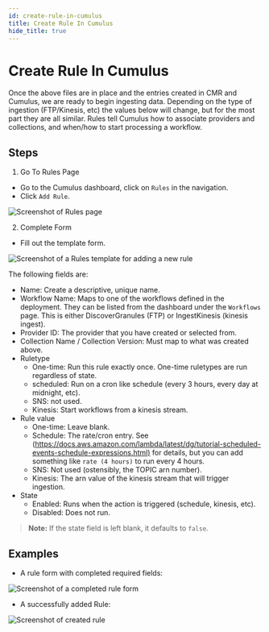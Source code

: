 ```yaml
---
id: create-rule-in-cumulus
title: Create Rule In Cumulus
hide_title: true
---
```


# Create Rule In Cumulus

Once the above files are in place and the entries created in CMR and Cumulus, we are ready to begin ingesting data. Depending on the type of ingestion (FTP/Kinesis, etc) the values below will change, but for the most part they are all similar. Rules tell Cumulus how to associate providers and collections, and when/how to start processing a workflow.

## Steps

1. Go To Rules Page

* Go to the Cumulus dashboard, click on `Rules` in the navigation.
* Click `Add Rule`.

![Screenshot of Rules page](assets/cd_rules_page.png)

2. Complete Form

* Fill out the template form. 

![Screenshot of a Rules template for adding a new rule](assets/cd_add_rule_form_blank.png)

The following fields are:
  * Name: Create a descriptive, unique name.
  * Workflow Name: Maps to one of the workflows defined in the deployment. They can be listed from the dashboard under the `Workflows` page. This is either DiscoverGranules (FTP) or IngestKinesis (kinesis ingest).
  * Provider ID: The provider that you have created or selected from.
  * Collection Name / Collection Version: Must map to what was created above.
  * Ruletype
    * One-time: Run this rule exactly once. One-time ruletypes are run regardless of state.
    * scheduled: Run on a cron like schedule (every 3 hours, every day at midnight, etc).
    * SNS: not used.
    * Kinesis: Start workflows from a kinesis stream.
  * Rule value
    * One-time: Leave blank.
    * Schedule: The rate/cron entry. See (<https://docs.aws.amazon.com/lambda/latest/dg/tutorial-scheduled-events-schedule-expressions.html)> for details, but you can add something like `rate (4 hours)` to run every 4 hours.
    * SNS: Not used (ostensibly, the TOPIC arn number).
    * Kinesis: The arn value of the kinesis stream that will trigger ingestion.
  * State
    * Enabled: Runs when the action is triggered (schedule, kinesis, etc).
    * Disabled: Does not run.

> **Note:** If the state field is left blank, it defaults to `false`.

## Examples

* A rule form with completed required fields:

![Screenshot of a completed rule form](assets/cd_add_rule_filled.png)

* A successfully added Rule:

![Screenshot of created rule](assets/cd_add_rule_overview.png)

